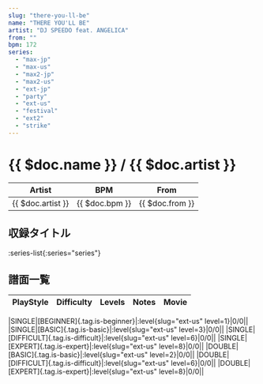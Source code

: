 ```yaml
---
slug: "there-you-ll-be"
name: "THERE YOU'LL BE"
artist: "DJ SPEEDO feat. ANGELICA"
from: ""
bpm: 172
series:
  - "max-jp"
  - "max-us"
  - "max2-jp"
  - "max2-us"
  - "ext-jp"
  - "party"
  - "ext-us"
  - "festival"
  - "ext2"
  - "strike"
---
```


# {{ $doc.name }} / {{ $doc.artist }}

|Artist|BPM|From|
|------|---|----|
|{{ $doc.artist }}|{{ $doc.bpm }}|{{ $doc.from }}|

## 収録タイトル

:series-list{:series="series"}

## 譜面一覧

|PlayStyle|Difficulty|Levels|Notes|Movie|
|---------|----------|------|-----|-----|
<!-- ext-us -->
|SINGLE|[BEGINNER]{.tag.is-beginner}|:level{slug="ext-us" level=1}|0/0||
|SINGLE|[BASIC]{.tag.is-basic}|:level{slug="ext-us" level=3}|0/0||
|SINGLE|[DIFFICULT]{.tag.is-difficult}|:level{slug="ext-us" level=6}|0/0||
|SINGLE|[EXPERT]{.tag.is-expert}|:level{slug="ext-us" level=8}|0/0||
|DOUBLE|[BASIC]{.tag.is-basic}|:level{slug="ext-us" level=2}|0/0||
|DOUBLE|[DIFFICULT]{.tag.is-difficult}|:level{slug="ext-us" level=6}|0/0||
|DOUBLE|[EXPERT]{.tag.is-expert}|:level{slug="ext-us" level=8}|0/0||
